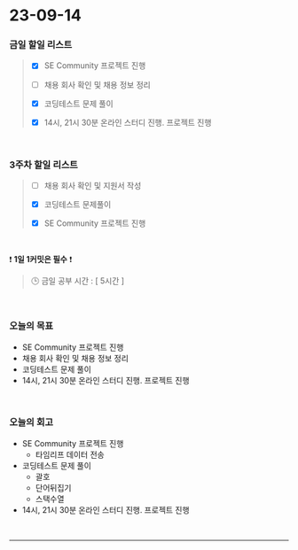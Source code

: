 # 23-09-14
### 금일 할일 리스트
> - [x]  SE Community 프로젝트 진행
>
> - [ ]  채용 회사 확인 및 채용 정보 정리
>
> - [x]  코딩테스트 문제 풀이
>
> - [x]  14시, 21시 30분 온라인 스터디 진행. 프로젝트 진행


<br/>

### 3주차 할일 리스트  
> - [ ]  채용 회사 확인 및 지원서 작성
>
> - [x]  코딩테스트 문제풀이
>
> - [x]  SE Community 프로젝트 진행

<br/>

❗ **1일 1커밋은 필수** ❗
> 🕒 금일 공부 시간 : [ 5시간 ]
  
<br/>

### 오늘의 목표
- SE Community 프로젝트 진행
- 채용 회사 확인 및 채용 정보 정리
- 코딩테스트 문제 풀이
- 14시, 21시 30분 온라인 스터디 진행. 프로젝트 진행

<br>

### 오늘의 회고
- SE Community 프로젝트 진행
    - 타임리프 데이터 전송
- 코딩테스트 문제 풀이
    - 괄호
    - 단어뒤집기
    - 스택수열
- 14시, 21시 30분 온라인 스터디 진행. 프로젝트 진행


<br/>

------------  
